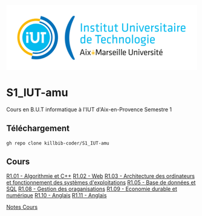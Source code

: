![IUT Image](Autre/Univ_Aix-Marseille_-_IUT.svg.png)
# S1_IUT-amu
Cours en B.U.T informatique à l'IUT d'Aix-en-Provence Semestre 1


## Téléchargement
```
gh repo clone killbib-coder/S1_IUT-amu
```

## Cours
[R1.01 - Algorithmie et C++](R1.03%20-%20Archi%20Ordi%20et%20Syst%20d'Exploit)
[R1.02 - Web](R1.02%20-%20Web)
[R1.03 - Architecture des ordinateurs et fonctionnement des systèmes d'exploitations](R1.03%20-%20Archi%20Ordi%20et%20Syst%20d'Exploit)
[R1.05 - Base de données et SQL](R1.05%20-%20Base%20de%20Donn%C3%A9es%20et%20SQL)
[R1.08 - Gestion des oraganisations](R1.08%20-%20Gestion%20des%20Organisations)
[R1.09 - Economie durable et numérique](R1.09%20-%20Economie%20durable%20et%20num%C3%A9rique)
[R1.10 - Anglais](R1.10%20-%20Anglais)
[R1.11 - Anglais](R1.11%20-%Communication)


[Notes Cours](note)